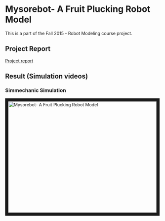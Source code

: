 # Mysorebot- A Fruit Plucking Robot Model

This is a part of the Fall 2015 - Robot Modeling course project. 

## Project Report

[Project report](https://github.com/analogicalnexus/UMD-course-projects/blob/master/Mysorebot-%20Robot_Modeling_Project/Mysore-project-report.pdf)

## Result (Simulation videos) 

### Simmechanic Simulation
<a href="http://www.youtube.com/watch?feature=player_embedded&v=0wMETZZp6TY
" target="_blank"><img src="http://img.youtube.com/vi/0wMETZZp6TY/0.jpg" 
alt=" Mysorebot- A Fruit Plucking Robot Model " width="480" height="360" border="10" /></a>
